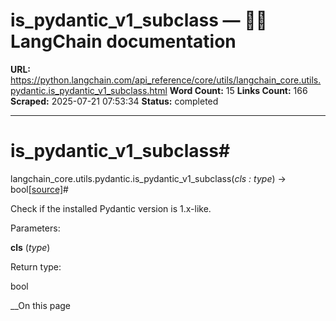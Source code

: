 # is_pydantic_v1_subclass — 🦜🔗 LangChain  documentation

**URL:** https://python.langchain.com/api_reference/core/utils/langchain_core.utils.pydantic.is_pydantic_v1_subclass.html
**Word Count:** 15
**Links Count:** 166
**Scraped:** 2025-07-21 07:53:34
**Status:** completed

---

# is\_pydantic\_v1\_subclass\#

langchain\_core.utils.pydantic.is\_pydantic\_v1\_subclass\(_cls : type_\) → bool[\[source\]](https://python.langchain.com/api_reference/_modules/langchain_core/utils/pydantic.html#is_pydantic_v1_subclass)\#     

Check if the installed Pydantic version is 1.x-like.

Parameters:     

**cls** \(_type_\)

Return type:     

bool

__On this page